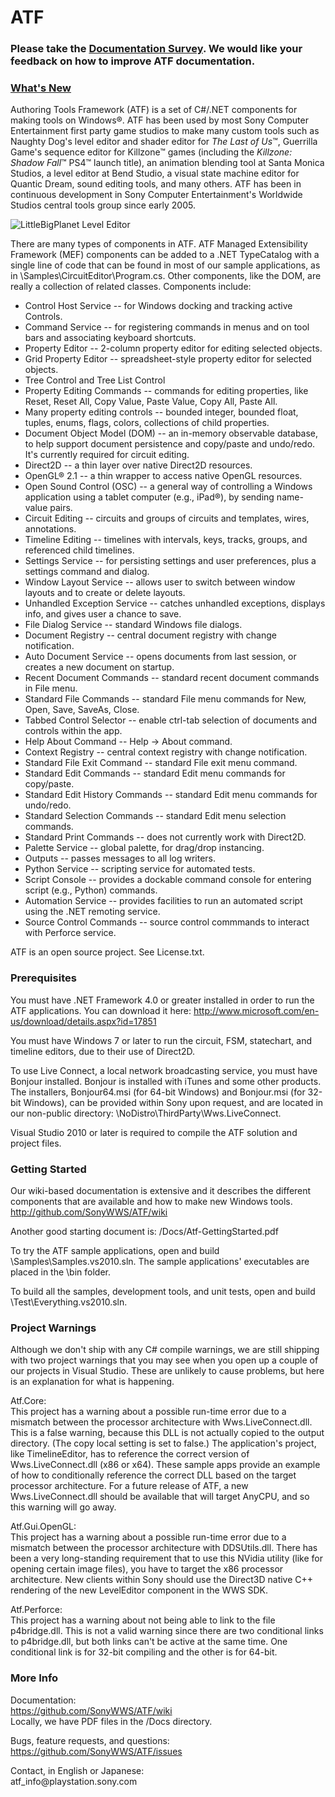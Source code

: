 ATF
===

### Please take the [Documentation Survey](https://github.com/SonyWWS/ATF/wiki/Documentation-Survey). We would like your feedback on how to improve ATF documentation. ###

### [What's New](https://github.com/SonyWWS/LevelEditor/wiki/LevelEditor-Open-Source-Press-Release) ###

Authoring Tools Framework (ATF) is a set of C#/.NET components for making tools on Windows&reg;. ATF has been used by most Sony Computer Entertainment first party game studios to make many custom tools such as Naughty Dog's level editor and shader editor for _The Last of Us_&trade;, Guerrilla Game's sequence editor for Killzone&trade; games (including the _Killzone: Shadow Fall_&trade; PS4&trade; launch title), an animation blending tool at Santa Monica Studios, a level editor at Bend Studio, a visual state machine editor for Quantic Dream, sound editing tools, and many others. ATF has been in continuous development in Sony Computer Entertainment's Worldwide Studios central tools group since early 2005.

![LittleBigPlanet Level Editor](https://raw.githubusercontent.com/wiki/SonyWWS/ATF/images/LBP_PSP_2.png?raw=true "LittleBigPlanet Level Editor")

There are many types of components in ATF. ATF Managed Extensibility Framework (MEF) components can be added to a .NET TypeCatalog with a single line of code that can be found in most of our sample applications, as in \Samples\CircuitEditor\Program.cs. Other components, like the DOM, are really a collection of related classes. Components include:

* Control Host Service -- for Windows docking and tracking active Controls.
* Command Service -- for registering commands in menus and on tool bars and associating keyboard shortcuts.
* Property Editor -- 2-column property editor for editing selected objects.
* Grid Property Editor -- spreadsheet-style property editor for selected objects.
* Tree Control and Tree List Control
* Property Editing Commands -- commands for editing properties, like Reset, Reset All, Copy Value, Paste Value, Copy All, Paste All.
* Many property editing controls -- bounded integer, bounded float, tuples, enums, flags, colors, collections of child properties.
* Document Object Model (DOM) -- an in-memory observable database, to help support document persistence and copy/paste and undo/redo. It's currently required for circuit editing.
* Direct2D -- a thin layer over native Direct2D resources.
* OpenGL&reg; 2.1 -- a thin wrapper to access native OpenGL resources.
* Open Sound Control (OSC) -- a general way of controlling a Windows application using a tablet computer (e.g., iPad&reg;), by sending name-value pairs.
* Circuit Editing -- circuits and groups of circuits and templates, wires, annotations.
* Timeline Editing -- timelines with intervals, keys, tracks, groups, and referenced child timelines.
* Settings Service -- for persisting settings and user preferences, plus a settings command and dialog.
* Window Layout Service -- allows user to switch between window layouts and to create or delete layouts.
* Unhandled Exception Service -- catches unhandled exceptions, displays info, and gives user a chance to save.
* File Dialog Service -- standard Windows file dialogs.
* Document Registry -- central document registry with change notification.
* Auto Document Service -- opens documents from last session, or creates a new document on startup.
* Recent Document Commands -- standard recent document commands in File menu.
* Standard File Commands -- standard File menu commands for New, Open, Save, SaveAs, Close.
* Tabbed Control Selector -- enable ctrl-tab selection of documents and controls within the app.
* Help About Command -- Help -> About command.
* Context Registry -- central context registry with change notification.
* Standard File Exit Command -- standard File exit menu command.
* Standard Edit Commands -- standard Edit menu commands for copy/paste.
* Standard Edit History Commands -- standard Edit menu commands for undo/redo.
* Standard Selection Commands -- standard Edit menu selection commands.
* Standard Print Commands -- does not currently work with Direct2D.
* Palette Service -- global palette, for drag/drop instancing.
* Outputs -- passes messages to all log writers.
* Python Service -- scripting service for automated tests.
* Script Console -- provides a dockable command console for entering script (e.g., Python) commands.
* Automation Service -- provides facilities to run an automated script using the .NET remoting service.
* Source Control Commands -- source control commmands to interact with Perforce service.

ATF is an open source project. See License.txt.

### Prerequisites ###
You must have .NET Framework 4.0 or greater installed in order to run the ATF applications. You can download it here:
http://www.microsoft.com/en-us/download/details.aspx?id=17851 

You must have Windows 7 or later to run the circuit, FSM, statechart, and timeline editors, due to their use of Direct2D.

To use Live Connect, a local network broadcasting service, you must have Bonjour installed. Bonjour is installed with iTunes and some other products. The installers, Bonjour64.msi (for 64-bit Windows) and Bonjour.msi (for 32-bit Windows), can be provided within Sony upon request, and are located in our non-public directory: \NoDistro\ThirdParty\Wws.LiveConnect.

Visual Studio 2010 or later is required to compile the ATF solution and project files.


### Getting Started ###
Our wiki-based documentation is extensive and it describes the different components that are available and how to make new Windows tools.
http://github.com/SonyWWS/ATF/wiki

Another good starting document is:
/Docs/Atf-GettingStarted.pdf

To try the ATF sample applications, open and build \Samples\Samples.vs2010.sln. The sample applications' executables are placed in the \bin folder.

To build all the samples, development tools, and unit tests, open and build \Test\Everything.vs2010.sln.


### Project Warnings ###
Although we don't ship with any C# compile warnings, we are still shipping with two project warnings that you may see when you open up a couple of our projects in Visual Studio. These are unlikely to cause problems, but here is an explanation for what is happening.

Atf.Core:  
This project has a warning about a possible run-time error due to a mismatch between the processor architecture with Wws.LiveConnect.dll. This is a false warning, because this DLL is not actually copied to the output directory. (The copy local setting is set to false.) The application's project, like TimelineEditor, has to reference the correct version of Wws.LiveConnect.dll (x86 or x64). These sample apps provide an example of how to conditionally reference the correct DLL based on the target processor architecture. For a future release of ATF, a new Wws.LiveConnect.dll should be available that will target AnyCPU, and so this warning will go away.

Atf.Gui.OpenGL:  
This project has a warning about a possible run-time error due to a mismatch between the processor architecture with DDSUtils.dll. There has been a very long-standing requirement that to use this NVidia utility (like for opening certain image files), you have to target the x86 processor architecture. New clients within Sony should use the Direct3D native C++ rendering of the new LevelEditor component in the WWS SDK.

Atf.Perforce:  
This project has a warning about not being able to link to the file p4bridge.dll. This is not a valid warning since there are two conditional links to p4bridge.dll, but both links can't be active at the same time. One conditional link is for 32-bit compiling and the other is for 64-bit.


### More Info ###
Documentation:  
https://github.com/SonyWWS/ATF/wiki  
Locally, we have PDF files in the /Docs directory.

Bugs, feature requests, and questions:  
https://github.com/SonyWWS/ATF/issues

Contact, in English or Japanese:  
&#097;&#116;&#102;&#095;&#105;&#110;&#102;&#111;&#064;&#112;&#108;&#097;&#121;&#115;&#116;&#097;&#116;&#105;&#111;&#110;&#046;&#115;&#111;&#110;&#121;&#046;&#099;&#111;&#109;
